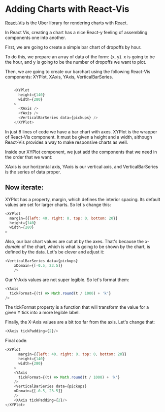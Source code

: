<!-- INJECT:"AddCharts" -->

# Adding Charts with React-Vis

[React-Vis](http://uber.github.io/react-vis) is the Uber library for rendering charts with React.

In React Vis, creating a chart has a nice React-y feeling of assembling components one into another.

First, we are going to create a simple bar chart of dropoffs by hour.

To do this, we prepare an array of data of the form: {x, y}. x is going to be the hour, and y is going to be the number of dropoffs we want to plot.

Then, we are going to create our barchart using the following React-Vis components: XYPlot, XAxis, YAxis, VerticalBarSeries.

```js

    <XYPlot
      height={140}
      width={280}
    >
      <XAxis />
      <YAxis />
      <VerticalBarSeries data={pickups} />
    </XYPlot>

```

In just 8 lines of code we have a bar chart with axes.
XYPlot is the wrapper of React-Vis component. It must be given a height and a width, although React-Vis provides a way to make responsive charts as well.

Inside our XYPlot component, we just add the components that we need in the order that we want:

XAxis is our horizontal axis, YAxis is our vertical axis, and VerticalBarSeries is the series of data proper.

## Now iterate:

XYPlot has a property, margin, which defines the interior spacing. Its default values are set for larger charts. So let's change this:

```js
<XYPlot
  margin={{left: 40, right: 0, top: 0, bottom: 20}}
  height={140}
  width={280}
>
```

Also, our bar chart values are cut at by the axes. That's because the *x-domain* of the chart, which is what is going to be shown by the chart, is defined by the data.
Let's be clever and adjust it:

```js
<VerticalBarSeries data={pickups}
    xDomain={[-0.5, 23.5]}
    />
```

Our Y-Axis values are not super legible. So let's format them:

```js
<YAxis
  tickFormat={(t) => Math.round(t / 1000) + 'k'}
/>
```

The tickFormat property is a function that will transform the value for a given Y tick into a more legible label.

Finally, the X-Axis values are a bit too far from the axis. Let's change that:

```js
<XAxis tickPadding={2}/>
```

Final code:
```js
<XYPlot
      margin={{left: 40, right: 0, top: 0, bottom: 20}}
      height={140}
      width={280}
    >
    <YAxis
      tickFormat={(t) => Math.round(t / 1000) + 'k'}
    />
    <VerticalBarSeries data={pickups}
    xDomain={[-0.5, 23.5]}
    />
    <XAxis tickPadding={2}/>
</XYPlot>
```
